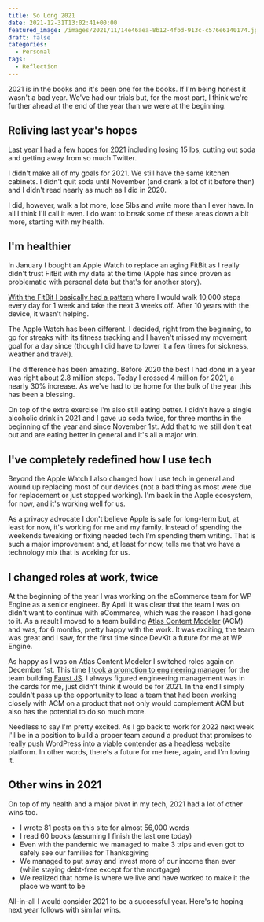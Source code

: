 ```yaml
---
title: So Long 2021
date: 2021-12-31T13:02:41+00:00
featured_image: /images/2021/11/14e46aea-8b12-4fbd-913c-c576e6140174.jpeg
draft: false
categories:
  - Personal
tags:
  - Reflection
---
```


2021 is in the books and it's been one for the books. If I'm being honest it wasn't a bad year. We've had our trials but, for the most part, I think we're further ahead at the end of the year than we were at the beginning.

## Reliving last year's hopes

[Last year I had a few hopes for 2021][1] including losing 15 lbs, cutting out soda and getting away from so much Twitter.

I didn't make all of my goals for 2021. We still have the same kitchen cabinets. I didn't quit soda until November (and drank a lot of it before then) and I didn't read nearly as much as I did in 2020.

I did, however, walk a lot more, lose 5lbs and write more than I ever have. In all I think I'll call it even. I do want to break some of these areas down a bit more, starting with my health.

## I'm healthier

In January I bought an Apple Watch to replace an aging FitBit as I really didn't trust FitBit with my data at the time (Apple has since proven as problematic with personal data but that's for another story).

[With the FitBit I basically had a pattern][2] where I would walk 10,000 steps every day for 1 week and take the next 3 weeks off. After 10 years with the device, it wasn't helping.

The Apple Watch has been different. I decided, right from the beginning, to go for streaks with its fitness tracking and I haven't missed my movement goal for a day since (though I did have to lower it a few times for sickness, weather and travel).

The difference has been amazing. Before 2020 the best I had done in a year was right about 2.8 million steps. Today I crossed 4 million for 2021, a nearly 30% increase. As we've had to be home for the bulk of the year this has been a blessing.

On top of the extra exercise I'm also still eating better. I didn't have a single alcoholic drink in 2021 and I gave up soda twice, for three months in the beginning of the year and since November 1st. Add that to we still don't eat out and are eating better in general and it's all a major win.

## I've completely redefined how I use tech

Beyond the Apple Watch I also changed how I use tech in general and wound up replacing most of our devices (not a bad thing as most were due for replacement or just stopped working). I'm back in the Apple ecosystem, for now, and it's working well for us.

As a privacy advocate I don't believe Apple is safe for long-term but, at least for now, it's working for me and my family. Instead of spending the weekends tweaking or fixing needed tech I'm spending them writing. That is such a major improvement and, at least for now, tells me that we have a technology mix that is working for us.

## I changed roles at work, twice

At the beginning of the year I was working on the eCommerce team for WP Engine as a senior engineer. By April it was clear that the team I was on didn't want to continue with eCommerce, which was the reason I had gone to it. As a result I moved to a team building [Atlas Content Modeler][3] (ACM) and was, for 6 months, pretty happy with the work. It was exciting, the team was great and I saw, for the first time since DevKit a future for me at WP Engine.

As happy as I was on Atlas Content Modeler I switched roles again on December 1st. This time [I took a promotion to engineering manager][4] for the team building [Faust JS][5]. I always figured engineering management was in the cards for me, just didn't think it would be for 2021. In the end I simply couldn't pass up the opportunity to lead a team that had been working closely with ACM on a product that not only would complement ACM but also has the potential to do so much more.

Needless to say I'm pretty excited. As I go back to work for 2022 next week I'll be in a position to build a proper team around a product that promises to really push WordPress into a viable contender as a headless website platform. In other words, there's a future for me here, again, and I'm loving it.

## Other wins in 2021

On top of my health and a major pivot in my tech, 2021 had a lot of other wins too.

* I wrote 81 posts on this site for almost 56,000 words
* I read 60 books (assuming I finish the last one today)
* Even with the pandemic we managed to make 3 trips and even got to safely see our families for Thanksgiving
* We managed to put away and invest more of our income than ever (while staying debt-free except for the mortgage)
* We realized that home is where we live and have worked to make it the place we want to be

All-in-all I would consider 2021 to be a successful year. Here's to hoping next year follows with similar wins.

 [1]: /2020/12/hindsight-is-always-2020/
 [2]: /2017/12/making-fitbit-work-for-me-how-fitbit-really-has-made-me-more-fit/
 [3]: https://wordpress.org/plugins/atlas-content-modeler/
 [4]: /2021/12/bye-bye-dev-work-and-hello-engineering-management/
 [5]: https://faustjs.org